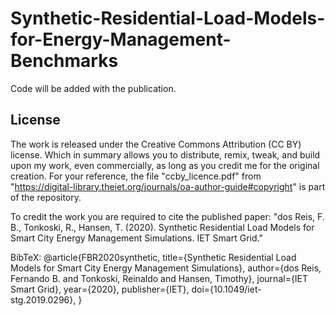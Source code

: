 # Synthetic-Residential-Load-Models-for-Energy-Management-Benchmarks

Code will be added with the publication. 


## License

The work is released under the Creative Commons Attribution (CC BY) license. Which in summary allows you to distribute, remix, tweak, and build upon my work, even commercially, as long as you credit me for the original creation. For your reference, the file "ccby_licence.pdf" from "https://digital-library.theiet.org/journals/oa-author-guide#copyright" is part of the repository.

To credit the work you are required to cite the published paper:
"dos Reis, F. B., Tonkoski, R., Hansen, T. (2020). Synthetic Residential Load Models for Smart City Energy Management Simulations. IET Smart Grid."

BibTeX:
@article{FBR2020synthetic,
  title={Synthetic Residential Load Models for Smart City Energy Management Simulations},
  author={dos Reis, Fernando B. and Tonkoski, Reinaldo and Hansen, Timothy},
  journal={IET Smart Grid},
  year={2020},
  publisher={IET},
  doi={10.1049/iet-stg.2019.0296},
}
